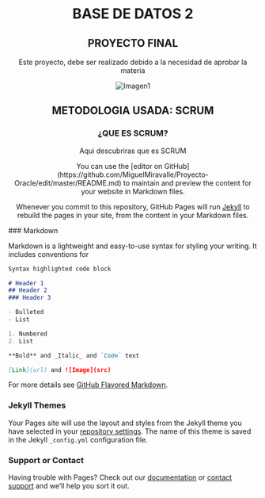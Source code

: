 # <center>BASE DE DATOS 2</center>
## <center>PROYECTO FINAL</center> 
<center><p>Este proyecto, debe ser realizado debido a la necesidad de aprobar la materia</p>

![Imagen1](http://www.cbronline.com/wp-content/uploads/2016/06/Java.png)

## METODOLOGIA USADA: SCRUM
<!-- -->
### ¿QUE ES SCRUM?
Aqui descubriras que es SCRUM
</center>
<center>You can use the [editor on GitHub](https://github.com/MiguelMiravalle/Proyecto-Oracle/edit/master/README.md) to maintain and preview the content for your website in Markdown files.

Whenever you commit to this repository, GitHub Pages will run [Jekyll](https://jekyllrb.com/) to rebuild the pages in your site, from the content in your Markdown files.
</center>
### Markdown

Markdown is a lightweight and easy-to-use syntax for styling your writing. It includes conventions for

```markdown
Syntax highlighted code block

# Header 1
## Header 2
### Header 3

- Bulleted
- List

1. Numbered
2. List

**Bold** and _Italic_ and `Code` text

[Link](url) and ![Image](src)
```

For more details see [GitHub Flavored Markdown](https://guides.github.com/features/mastering-markdown/).

### Jekyll Themes

Your Pages site will use the layout and styles from the Jekyll theme you have selected in your [repository settings](https://github.com/MiguelMiravalle/Proyecto-Oracle/settings). The name of this theme is saved in the Jekyll `_config.yml` configuration file.

### Support or Contact

Having trouble with Pages? Check out our [documentation](https://help.github.com/categories/github-pages-basics/) or [contact support](https://github.com/contact) and we’ll help you sort it out.
